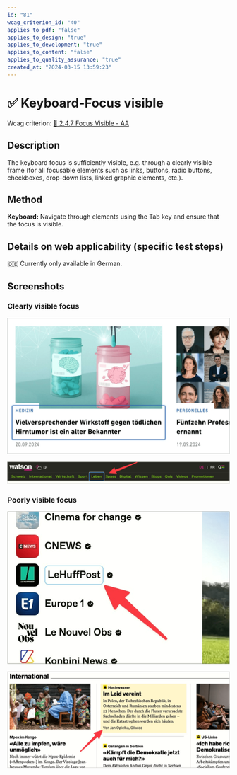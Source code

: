 ```yaml
---
id: "81"
wcag_criterion_id: "40"
applies_to_pdf: "false"
applies_to_design: "true"
applies_to_development: "true"
applies_to_content: "false"
applies_to_quality_assurance: "true"
created_at: "2024-03-15 13:59:23"
---
```


# ✅ Keyboard-Focus visible

Wcag criterion: [📜 2.4.7 Focus Visible - AA](..)

## Description

The keyboard focus is sufficiently visible, e.g. through a clearly visible frame (for all focusable elements such as links, buttons, radio buttons, checkboxes, drop-down lists, linked graphic elements, etc.).

## Method

**Keyboard:** Navigate through elements using the Tab key and ensure that the focus is visible.

## Details on web applicability (specific test steps)

🇩🇪 Currently only available in German.

## Screenshots

### Clearly visible focus

![Clear outline of the focussed menu item](images/clear-outline-of-focussed-menu-item.png)

![Weiterer gut sichtbarer Fokus](images/weiterer-gut-sichtbarer-fokus.png)

### Poorly visible focus

![Kaum sichtbare Umrandung](images/kaum-sichtbare-umrandung.png)

![Kaum sichtbare Hintergrundfarbe](images/kaum-sichtbare-hintergrundfarbe.png)
